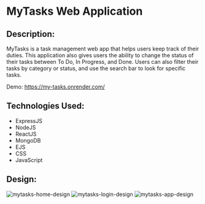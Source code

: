 # MyTasks Web Application
## Description:
MyTasks is a task management web app that helps users keep track of their duties. This application also gives users the ability to change the status of their tasks between To Do, In Progress, and Done. Users can also filter their tasks by category or status, and use the search bar to look for specific tasks.

Demo: https://my-tasks.onrender.com/

## Technologies Used:
- ExpressJS
- NodeJS
- ReactJS
- MongoDB
- EJS
- CSS
- JavaScript

## Design:
![mytasks-home-design](https://user-images.githubusercontent.com/82062112/153116263-3a2dd131-e782-4033-b5aa-cb325e3b49b3.png)
![mytasks-login-design](https://user-images.githubusercontent.com/82062112/153116262-df8d5a88-73ee-408b-81e7-b3b68bd996a7.png)
![mytasks-app-design](https://user-images.githubusercontent.com/82062112/153116435-627e8da5-8cd4-4af6-ad26-50b69d2fa2e4.png)
